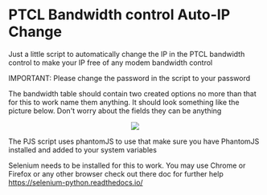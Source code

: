 # PTCL Bandwidth control Auto-IP Change

Just a little script to automatically change the IP in the PTCL bandwidth control to make your IP free of any modem bandwidth control

IMPORTANT: Please change the password in the script to your password

The bandwidth table should contain two created options no more than that for this to work name them anything. It should look something like the picture below. Don't worry about the fields they can be anything

<p align="center"><img src="https://github.com/zarar7576/ptcl-bandwithcontrol-autoipchange/blob/master/pics/bandwidth_conrol_screen.png" /></p>

The PJS script uses phantomJS to use that make sure you have PhantomJS installed and added to your system variables

Selenium needs to be installed for this to work. You may use Chrome or Firefox or any other browser check out there doc for further help https://selenium-python.readthedocs.io/

